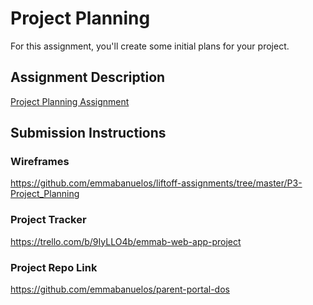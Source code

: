 # Project Planning
For this assignment, you'll create some initial plans for your project.

## Assignment Description
[Project Planning Assignment](https://education.launchcode.org/liftoff/modules/assignments/project-planning)

## Submission Instructions

### Wireframes

https://github.com/emmabanuelos/liftoff-assignments/tree/master/P3-Project_Planning

### Project Tracker

https://trello.com/b/9IyLLO4b/emmab-web-app-project

### Project Repo Link

https://github.com/emmabanuelos/parent-portal-dos
